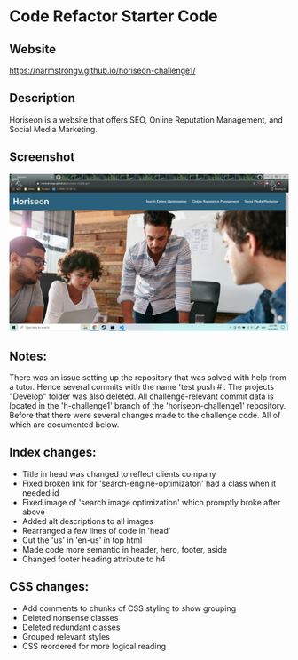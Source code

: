 # Code Refactor Starter Code

## Website
https://narmstrongv.github.io/horiseon-challenge1/

## Description
Horiseon is a website that offers SEO, Online Reputation Management, and Social Media Marketing.

## Screenshot
![Horiseon ScreenShot](assets/images/Hori-ScreenShot.png)

## Notes: 
There was an issue setting up the repository that was solved with help from a tutor. Hence several commits with the name 'test push #'. The projects "Develop" folder was also deleted. All challenge-relevant commit data is located in the 'h-challenge1' branch of the 'horiseon-challenge1' repository. Before that there were several changes made to the challenge code. All of which are documented below.

## Index changes:
* Title in head was changed to reflect clients company
* Fixed broken link for 'search-engine-optimizaton' had a class when it needed id
* Fixed image of 'search image optimization' which promptly broke after above
* Added alt descriptions to all images
* Rearranged a few lines of code in 'head'
* Cut the 'us' in 'en-us' in top html
* Made code more semantic in header, hero, footer, aside
* Changed footer heading attribute to h4

## CSS changes:
* Add comments to chunks of CSS styling to show grouping
* Deleted nonsense classes
* Deleted redundant classes
* Grouped relevant styles
* CSS reordered for more logical reading